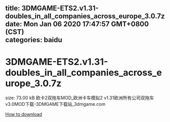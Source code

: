 
title: 3DMGAME-ETS2.v1.31-doubles_in_all_companies_across_europe_3.0.7z
date: Mon Jan 06 2020 17:47:57 GMT+0800 (CST)    
categories: baidu
---

# 3DMGAME-ETS2.v1.31-doubles_in_all_companies_across_europe_3.0.7z
size: 73.00 kB
 欧卡2双拖车MOD_欧洲卡车模拟2 v1.31欧洲所有公司双拖车v3.0MOD下载-3DMGAME下载站_3dmgame.com
 

[How to download](https://bpcam.bemobtrk.com/go/2ceec3aa-1ca2-46d6-b9ff-aaa5c184517c?jno=2587)